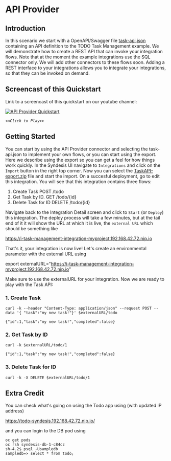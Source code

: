 # API Provider

## Introduction
In this scenario we start with a OpenAPI/Swagger file [task-api.json](task-api.json?raw=true) containing an API definition to the TODO Task Management example. We will demonstrate how to create a REST API that can invoke your integration flows. Note that at the moment the example integrations use the SQL connector only. We will add other connectors to these flows soon. Adding a REST interface to your integrations allows you to integrate your integrations, so that they can be invoked on demand.


## Screencast of this Quickstart

Link to a screencast of this quickstart on our youtube channel:

[![API Provider Quickstart](https://img.youtube.com/vi/RAa1qy3WnWQ/0.jpg)](https://youtu.be/RAa1qy3WnWQ)

*`<<Click to Play>>`*


## Getting Started

You can start by using the API Provider connector and selecting the task-api.json to implement your own flows, or you can start using the export. Here we describe using the export so you can get a feel for how things work quickly. In the Syndesis UI navigate to `Integrations` and click on the `Import` button in the right top corner. Now you can select the [TaskAPI-export.zip](TaskAPI-export.zip?raw=true) file and start the import. On a succesful deployment, go to edit this integration. You will see that this integration contains three flows:

  1. Create Task          POST /todo
  2. Get Task by ID.      GET /todo/{id}
  3. Delete Task for ID   DELETE /todo/{id}
  
  
Navigate back to the Integration Detail screen and click to `Start` (or `Deploy`) this integration. The deploy process will take a few minutes, but at the tail end of it it will show the URL at which it is live, the `external URL` which should be something like 

https://i-task-management-integration-myproject.192.168.42.72.nip.io

That's it, your integration is now live! Let's create an environmental parameter with the external URL using

export externalURL="https://i-task-management-integration-myproject.192.168.42.72.nip.io"

Make sure to use the externalURL for your integration. Now we are ready to play with the Task API:

### 1. Create Task

```
curl -k --header "Content-Type: application/json" --request POST --data '{ "task":"my new task!"}' $externalURL/todo

{"id":1,"task":"my new task!","completed":false}
```


### 2. Get Task by ID

```
curl -k $externalURL/todo/1 

{"id":1,"task":"my new task!","completed":false}
```
  
### 3. Delete Task for ID

```
curl -k -X DELETE $externalURL/todo/1
```

## Extra Credit

You can check what's going on using the Todo app using (with updated IP address)

https://todo-syndesis.192.168.42.72.nip.io/

and you can login to the DB pod using

```
oc get pods
oc rsh syndesis-db-1-c84cz 
sh-4.2$ psql -Usampledb
sampledb=> select * from todo;
```
